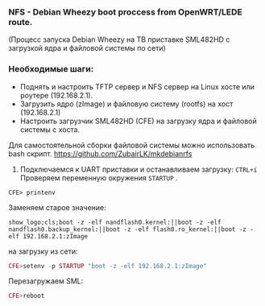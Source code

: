 ### NFS - Debian Wheezy boot proccess from OpenWRT/LEDE route.

(Процесс запуска Debian Wheezy на ТВ приставке SML482HD с загрузкой ядра и файловой системы по сети)

### Необходимые шаги:
- Поднять и настроить TFTP сервер и NFS сервер на Linux хосте или роутере (192.168.2.1).
- Загрузить ядро (zImage) и файловую систему (rootfs) на хост (192.168.2.1)
- Настроить загрузчик SML482HD (CFE) на загрузку ядра и файловой системы с хоста.


Для самостоятельной сборки файловой системы можно использовать bash скрипт.
https://github.com/ZubairLK/mkdebianrfs


1) Подключаемся к UART приставки и останавливаем загрузку:
`CTRL+i`
Проверяем переменную окружения `STARTUP` .

`CFE> printenv`

Заменяем старое значение: 

`show_logo;cls;boot -z -elf nandflash0.kernel:||boot -z -elf nandflash0.backup_kernel:||boot -z -elf flash0.ro_kernel:||boot -z -elf 192.168.2.1:zImage` 


на загрузку из сети:
```php
CFE>setenv -p STARTUP "boot -z -elf 192.168.2.1:zImage"
```
Перезагружаем SML:
```php
CFE>reboot
```

